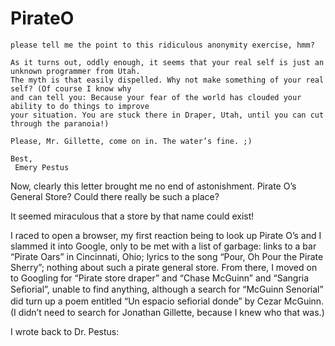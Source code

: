 # PirateO

	please tell me the point to this ridiculous anonymity exercise, hmm?

	As it turns out, oddly enough, it seems that your real self is just an unknown programmer from Utah.
	The myth is that easily dispelled. Why not make something of your real self? (Of course I know why
	and can tell you: Because your fear of the world has clouded your ability to do things to improve
	your situation. You are stuck there in Draper, Utah, until you can cut through the paranoia!)

	Please, Mr. Gillette, come on in. The water’s fine. ;)

	Best,
	 Emery Pestus

Now, clearly this letter brought me no end of astonishment. Pirate O’s General Store? Could there
really be such a place?

It seemed miraculous that a store by that name could exist!

I raced to open a browser, my first reaction being to look up Pirate O’s and I slammed it into
Google, only to be met with a list of garbage: links to a bar “Pirate Oars” in Cincinnati, Ohio;
lyrics to the song “Pour, Oh Pour the Pirate Sherry”; nothing about such a pirate general store.
From there, I moved on to Googling for “Pirate store draper” and “Chase McGuinn” and “Sangria
Seﬁorial”, unable to find anything, although a search for “McGuinn Senorial” did turn up a poem
entitled “Un espacio seﬁorial donde” by Cezar McGuinn. (I didn’t need to search for Jonathan
Gillette, because I knew who that was.)

I wrote back to Dr. Pestus:
